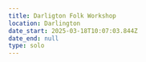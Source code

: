 ```yaml
---
title: Darligton Folk Workshop
location: Darlington
date_start: 2025-03-18T10:07:03.844Z
date_end: null
type: solo
---
```


